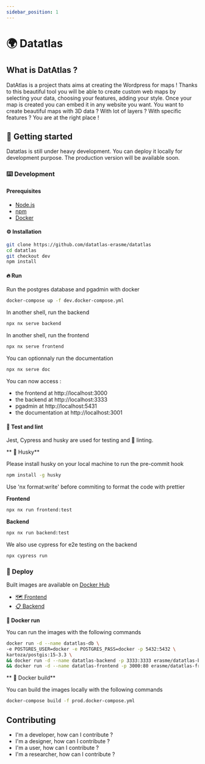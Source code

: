 ```yaml
---
sidebar_position: 1
---
```


# 🌍 Datatlas

## What is DatAtlas ?

DatAtlas is a project thats aims at creating the Wordpress for maps ! Thanks to this beautiful tool you will be able to create custom web maps by selecting your data, choosing your features, adding your style. Once your map is created you can embed it in any website you want. You want to create beautiful maps with 3D data ? With lot of layers ? With specific features ? You are at the right place !

## 🐤 Getting started

Datatlas is still under heavy development.
You can deploy it locally for development purpose.
The production version will be available soon.

### ⌨️ Development

#### Prerequisites

- [Node.js](https://nodejs.org/en/download/)
- [npm](https://www.npmjs.com/get-npm)
- [Docker](https://docs.docker.com/get-docker/)

#### ⚙️ Installation

```bash
git clone https://github.com/datatlas-erasme/datatlas
cd datatlas
git checkout dev
npm install
```

#### 🔥 Run

Run the postgres database and pgadmin with docker

```bash
docker-compose up -f dev.docker-compose.yml

```

In another shell, run the backend

```bash
npx nx serve backend
```

In another shell, run the frontend

```bash
npx nx serve frontend
```

You can optionnaly run the documentation

```bash
npx nx serve doc
```

You can now access :

- the frontend at http://localhost:3000
- the backend at http://localhost:3333
- pgadmin at http://localhost:5431
- the documentation at http://localhost:3001

#### 🔎 Test and lint

Jest, Cypress and husky are used for testing and 🌸 linting.

** 🐺 Husky**

Please install husky on your local machine to run the pre-commit hook

```bash
npm install -g husky
```

Use 'nx format:write' before commiting to format the code with prettier

**Frontend**

```bash
npx nx run frontend:test
```

**Backend**

```bash
npx nx run backend:test
```

We also use cypress for e2e testing on the backend

```bash
npx cypress run
```

### 🚀 Deploy

Built images are available on [Docker Hub](https://hub.docker.com/u/erasme)

- [🗺️ Frontend](https://hub.docker.com/r/erasme/datatlas-frontend)
- [📋 Backend](https://hub.docker.com/r/erasme/datatlas-backend)

**🐋 Docker run**

You can run the images with the following commands

```bash
docker run -d --name datatlas-db \
-e POSTGRES_USER=docker -e POSTGRES_PASS=docker -p 5432:5432 \
kartoza/postgis:15-3.3 \
&& docker run -d --name datatlas-backend -p 3333:3333 erasme/datatlas-backend \
&& docker run -d --name datatlas-frontend -p 3000:80 erasme/datatlas-frontend

```

** 🐳 Docker build**

You can build the images locally with the following commands

```bash
docker-compose build -f prod.docker-compose.yml
```

## Contributing

- I'm a developer, how can I contribute ?
- I'm a designer, how can I contribute ?
- I'm a user, how can I contribute ?
- I'm a researcher, how can I contribute ?
